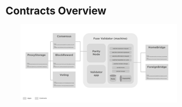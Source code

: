 # Contracts Overview

<figure><img src="../../.gitbook/assets/ARCH.png" alt="Besc"><figcaption></figcaption></figure>
